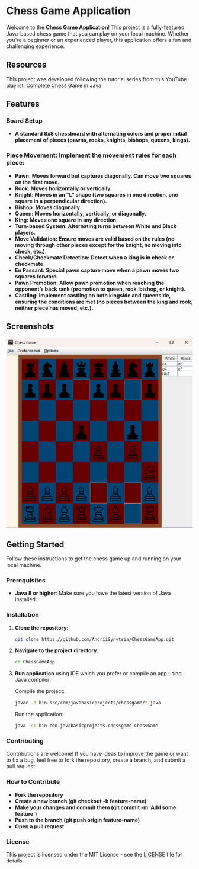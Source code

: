 # Chess Game Application

Welcome to the **Chess Game Application**! This project is a fully-featured, Java-based chess game that you can play on
your local machine. Whether you're a beginner or an experienced player, this application offers a fun and challenging
experience.

## Resources
This project was developed following the tutorial series from this YouTube playlist:
[Complete Chess Game in Java](https://youtube.com/playlist?list=PLOJzCFLZdG4zk5d-1_ah2B4kqZSeIlWtt&si=suMZsn140Ro9GWzL)

## Features

### Board Setup
- **A standard 8x8 chessboard with alternating colors and proper initial placement of pieces (pawns, rooks, knights, bishops, queens, kings).**
### Piece Movement: Implement the movement rules for each piece:
- **Pawn: Moves forward but captures diagonally. Can move two squares on the first move.**
- **Rook: Moves horizontally or vertically.**
- **Knight: Moves in an "L" shape (two squares in one direction, one square in a perpendicular direction).**
- **Bishop: Moves diagonally.**
- **Queen: Moves horizontally, vertically, or diagonally.**
- **King: Moves one square in any direction.**
- **Turn-based System: Alternating turns between White and Black players.**
- **Move Validation: Ensure moves are valid based on the rules (no moving through other pieces except for the knight, no moving into check, etc.).**
- **Check/Checkmate Detection: Detect when a king is in check or checkmate.**
- **En Passant: Special pawn capture move when a pawn moves two squares forward.**
- **Pawn Promotion: Allow pawn promotion when reaching the opponent’s back rank (promotion to queen, rook, bishop, or knight).**
- **Castling: Implement castling on both kingside and queenside, ensuring the conditions are met (no pieces between the king and rook, neither piece has moved, etc.).**
## Screenshots

![Chess Game Screenshot](images/chessgame.png)

## Getting Started

Follow these instructions to get the chess game up and running on your local machine.

### Prerequisites

- **Java 8 or higher**: Make sure you have the latest version of Java installed.

### Installation

1. **Clone the repository**:
   ```bash
   git clone https://github.com/AndriiSynytsia/ChessGameApp.git

2. **Navigate to the project directory**:
    ```bash
    cd ChessGameApp

3. **Run application** using IDE which you prefer or compile an app using Java compiler:

   Compile the project:
   ```bash
   javac -d bin src/com/javabasicprojects/chessgame/*.java
   ```
   Run the application:
   ```bash
   java -cp bin com.javabasicprojects.chessgame.ChessGame
   ```

### Contributing

Contributions are welcome! If you have ideas to improve the game or want to fix a bug, feel free to fork the repository,
create a branch, and submit a pull request.

### How to Contribute

- **Fork the repository**
- **Create a new branch (git checkout -b feature-name)**
- **Make your changes and commit them (git commit -m 'Add some feature')**
- **Push to the branch (git push origin feature-name)**
- **Open a pull request**

### License

This project is licensed under the MIT License - see the [LICENSE](LICENSE) file for details.